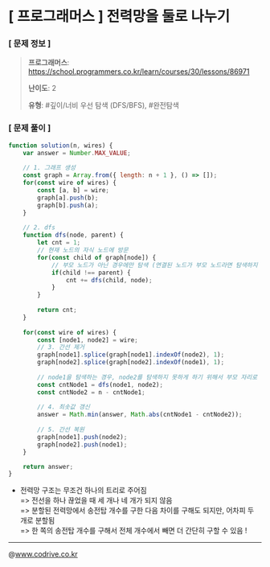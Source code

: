 # [ 프로그래머스 ] 전력망을 둘로 나누기

### [ 문제 정보 ]
> **프로그래머스**: https://school.programmers.co.kr/learn/courses/30/lessons/86971
> 
> **난이도**: 2
>
> **유형**: #깊이/너비 우선 탐색 (DFS/BFS), #완전탐색


### [ 문제 풀이 ]
```JavaScript
function solution(n, wires) {
    var answer = Number.MAX_VALUE;
    
    // 1. 그래프 생성
    const graph = Array.from({ length: n + 1 }, () => []);
    for(const wire of wires) {
        const [a, b] = wire;
        graph[a].push(b);
        graph[b].push(a);
    }
    
    // 2. dfs
    function dfs(node, parent) {
        let cnt = 1;
        // 현재 노드의 자식 노드에 방문
        for(const child of graph[node]) {
            // 부모 노드가 아닌 경우에만 탐색 (연결된 노드가 부모 노드라면 탐색하지 않음)
            if(child !== parent) {
                cnt += dfs(child, node);
            }
        }
        
        return cnt;
    }
    
    for(const wire of wires) {
        const [node1, node2] = wire;
        // 3. 간선 제거
        graph[node1].splice(graph[node1].indexOf(node2), 1);
        graph[node2].splice(graph[node2].indexOf(node1), 1);
        
        // node1을 탐색하는 경우, node2를 탐색하지 못하게 하기 위해서 부모 자리로 넘겨줌
        const cntNode1 = dfs(node1, node2);
        const cntNode2 = n - cntNode1;
        
        // 4. 최솟값 갱신
        answer = Math.min(answer, Math.abs(cntNode1 - cntNode2));
        
        // 5. 간선 복원
        graph[node1].push(node2);
        graph[node2].push(node1);
    }

    return answer;
}
```
* 전력망 구조는 무조건 하나의 트리로 주어짐<br>=> 전선을 하나 끊었을 때 세 개나 네 개가 되지 않음<br>=> 분할된 전력망에서 송전탑 개수를 구한 다음 차이를 구해도 되지만, 어차피 두 개로 분할됨<br>=> 한 쪽의 송전탑 개수를 구해서 전체 개수에서 빼면 더 간단히 구할 수 있음 !


---
@www.codrive.co.kr